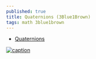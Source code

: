 ```yaml
---
published: true
title: Quaternions (3Blue1Brown)
tags: math 3blue1brown
---
```

- [Quaternions](https://loopspace.mathforge.org/HowDidIDoThat/Codea/Quaternions/)

[![caption](https://img.youtube.com/vi/d4EgbgTm0Bg/0.jpg)](https://www.youtube.com/watch?v=d4EgbgTm0Bg)

